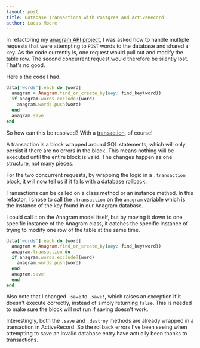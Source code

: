 ```yaml
---
layout: post
title: Database Transactions with Postgres and ActiveRecord
author: Lucas Moore
---
```


In refactoring my [anagram API project](http://dev.thelucasmoore.com/2016/09/01/Building-An-Anagram-API.html), I was asked how to handle multiple requests that were attempting to `POST` words to the database and shared a key.
As the code currently is, one request would pull out and modify the table row. The second concurrent request would therefore be silently lost.
That's no good.

Here's the code I had.

```ruby
data['words'].each do |word|
  anagram = Anagram.find_or_create_by(key: find_key(word))
  if anagram.words.exclude?(word)
    anagram.words.push(word)
  end
  anagram.save
end
```

So how can this be resolved? With a [transaction](http://api.rubyonrails.org/classes/ActiveRecord/Transactions/ClassMethods.html), of course!

A transaction is a block wrapped around SQL statements, which will only persist if there are no errors in the block.
This means nothing will be executed until the entire block is valid. The changes happen as one structure, not many pieces.

For the two concurrent requests, by wrapping the logic in a `.transaction` block, it will now tell us if it fails with a database rollback.

Transactions can be called on a class method or an instance method. In this refactor, I chose to call the `.transaction` on the `anagram` variable which is the instance of the key found in our Anagram database.

I could call it on the Anagram model itself, but by moving it down to one specific instance of the Anagram class, it catches the specific instance of trying to modify one row of the table at the same time.  

``` ruby
data['words'].each do |word|
  anagram = Anagram.find_or_create_by(key: find_key(word))
  anagram.transaction do
  if anagram.words.exclude?(word)
    anagram.words.push(word)
  end
  anagram.save!
  end
end
```

Also note that I changed `.save` to `.save!`, which raises an exception if it doesn't execute correctly, instead of simply returning `false`. This is needed to make sure the block will not run if saving doesn't work. 

Interestingly, both the `.save` and `.destroy` methods are already wrapped in a transaction in ActiveRecord. So the rollback errors I've been seeing when attempting to save an invalid database entry have actually been thanks to transactions.
